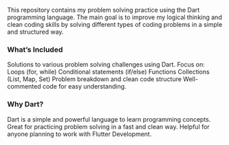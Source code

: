 This repository contains my problem solving practice using the Dart programming language.
The main goal is to improve my logical thinking and clean coding skills by solving different types of coding problems in a simple and structured way.

### What’s Included
Solutions to various problem solving challenges using Dart.
Focus on:
Loops (for, while)
Conditional statements (if/else)
Functions
Collections (List, Map, Set)
Problem breakdown and clean code structure
Well-commented code for easy understanding.

### Why Dart?
Dart is a simple and powerful language to learn programming concepts.
Great for practicing problem solving in a fast and clean way.
Helpful for anyone planning to work with Flutter Development.

